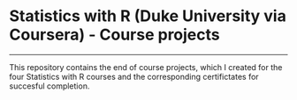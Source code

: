 # Statistics with R (Duke University via Coursera) - Course projects
---
This repository contains the end of course projects, which I created for the
four Statistics with R courses and the corresponding certifictates for 
succesful completion.

